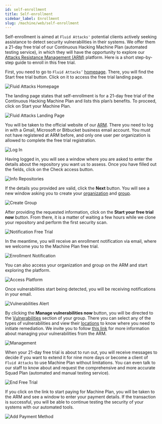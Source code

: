 ```yaml
---
id: self-enrollment
title: Self-enrollment
sidebar_label: Enrollment
slug: /machine/web/self-enrollment
---
```


Self-enrollment is aimed at `Fluid Attacks'`
potential clients actively seeking
assistance to detect security
vulnerabilities in their systems.
We offer them a 21-day free trial
of our Continuous Hacking Machine
Plan (automated testing service),
in which they will have the
opportunity to explore our
[Attacks Resistance Management (ARM)](/machine/web/asm)
platform.
Here is a short step-by-step guide
to enroll in this free trial.

First,
you need to go to `Fluid Attacks’`
[homepage](https://fluidattacks.com/).
There,
you will find the
Start free trial button.
Click on it to access the
free trial landing page.

![Fluid Attacks Homepage](https://res.cloudinary.com/fluid-attacks/image/upload/v1657304596/docs/web/enrollment/fluid_home_page.png)

The landing page states that
self-enrollment is for a 21-day
free trial of the Continuous
Hacking Machine Plan and lists
this plan’s benefits.
To proceed,
click on Start your Machine Plan.

![Fluid Attacks Landing Page](https://res.cloudinary.com/fluid-attacks/image/upload/v1657304596/docs/web/enrollment/landing_page.png)

You will be taken to the
official website of our
[ARM](https://app.fluidattacks.com/).
There you need to log in with a Gmail,
Microsoft or Bitbucket business
email account.
You must not have
registered at ARM before,
and only one user per organization
is allowed to complete the free
trial registration.

![Log In](https://res.cloudinary.com/fluid-attacks/image/upload/v1654783880/docs/web/enrollment/enrollment_login.png)

Having logged in,
you will see a window where
you are asked to enter the
details about the repository
you want us to assess.
Once you have filled out the fields,
click on the Check access button.

![Info Repositories](https://res.cloudinary.com/fluid-attacks/image/upload/v1654783881/docs/web/enrollment/enrollment_repository.png)

If the details you
provided are valid,
click the **Next** button.
You will see a new window asking you to create your
[organization](/machine/web/creating-organization)
and [group](/machine/web/groups).

![Create Group](https://res.cloudinary.com/fluid-attacks/image/upload/v1654783880/docs/web/enrollment/enrollment_creating.png)

After providing the
requested information,
click on the
**Start your free trial now** button.
From there,
it is a matter of waiting a
few hours while we clone your
repository and perform the
first security scan.

![Notification Free Trial](https://res.cloudinary.com/fluid-attacks/image/upload/v1654783880/docs/web/enrollment/enrollment_notif.png)

In the meantime,
you will receive an enrollment
notification via email,
where we welcome you to
the Machine Plan free trial.

![Enrollment Notification](https://res.cloudinary.com/fluid-attacks/image/upload/v1654783881/docs/web/enrollment/enrollment_notif_email.png)

You can also access your
organization and group on
the ARM and start exploring
the platform.

![Access Platform](https://res.cloudinary.com/fluid-attacks/image/upload/v1654783880/docs/web/enrollment/enrollment_acess.png)

Once vulnerabilities
start being detected,
you will be receiving
notifications in your email.

![Vulnerabilities Alert](https://res.cloudinary.com/fluid-attacks/image/upload/v1654783881/docs/web/enrollment/enrollment_vuln_notification.png)

By clicking the
**Manage vulnerabilities now** button,
you will be directed to the
[Vulnerabilities](/machine/web/groups/vulnerabilities)
section of your group.
There you can select any of the
types of vulnerabilities and view
their [locations](/machine/web/vulnerabilities/management)
to know where you need to
initiate remediation.
We invite you to follow
[this link](/machine/web/vulnerabilities/management)
for more information about
managing your vulnerabilities
from the ARM.

![Management](https://res.cloudinary.com/fluid-attacks/image/upload/v1654783880/docs/web/enrollment/enrollment_manage_vulns.png)

When your 21-day free trial
is about to run out,
you will receive messages to
decide if you want to extend
it for nine more days or
become a client of `Fluid Attacks`
to use Machine Plan without
limitations.
You can even talk to our staff
to know about and request the
comprehensive and more accurate
Squad Plan (automated and manual
testing service).

![End Free Trial](https://res.cloudinary.com/fluid-attacks/image/upload/v1654783880/docs/web/enrollment/enrollment_21days.png)

If you click on the link to
start paying for Machine Plan,
you will be taken to the ARM
and see a window to enter
your payment details.
If the transaction is successful,
you will be able to continue
testing the security of your
systems with our automated tools.

![Add Payment Method](https://res.cloudinary.com/fluid-attacks/image/upload/v1654783881/docs/web/enrollment/enrollment_payment_method.png)

